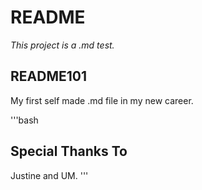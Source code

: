 # **README**

*This project is a .md test.* 

## **README101**

My first self made .md file in my new career. 

'''bash
## Special Thanks To
Justine and UM. 
'''

